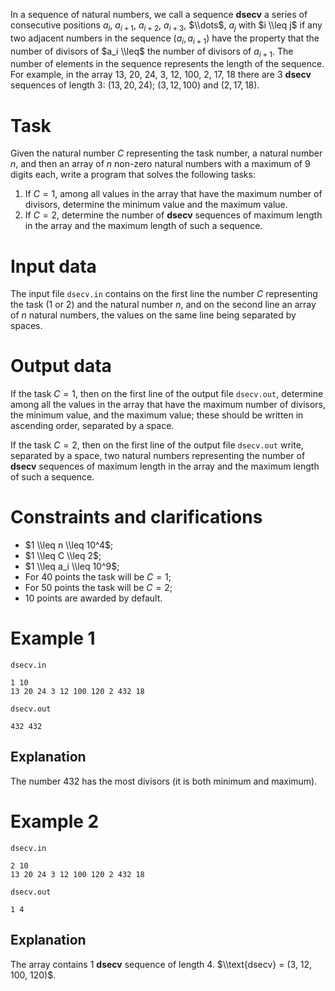 In a sequence of natural numbers, we call a sequence **dsecv** a series of consecutive positions $a_i$, $a_{i+1}$, $a_{i+2}$, $a_{i+3}$, $\\dots$, $a_j$ with $i \\leq j$ if any two adjacent numbers in the sequence $(a_i, a_{i+1})$ have the property that the number of divisors of $a_i \\leq$ the number of divisors of $a_{i+1}$. The number of elements in the sequence represents the length of the sequence.  
For example, in the array $13$, $20$, $24$, $3$, $12$, $100$, $2$, $17$, $18$ there are $3$ **dsecv** sequences of length $3$: $(13, 20, 24)$; $(3, 12, 100)$ and $(2, 17, 18)$.

# Task

Given the natural number $C$ representing the task number, a natural number $n$, and then an array of $n$ non-zero natural numbers with a maximum of $9$ digits each, write a program that solves the following tasks: 
1. If $C=1$, among all values in the array that have the maximum number of divisors, determine the minimum value and the maximum value. 
2. If $C=2$, determine the number of **dsecv** sequences of maximum length in the array and the maximum length of such a sequence.

# Input data

The input file `dsecv.in` contains on the first line the number $C$ representing the task ($1$ or $2$) and the natural number $n$, and on the second line an array of $n$ natural numbers, the values on the same line being separated by spaces.

# Output data

If the task $C=1$, then on the first line of the output file `dsecv.out`, determine among all the values in the array that have the maximum number of divisors, the minimum value, and the maximum value; these should be written in ascending order, separated by a space.

If the task $C=2$, then on the first line of the output file `dsecv.out` write, separated by a space, two natural numbers representing the number of **dsecv** sequences of maximum length in the array and the maximum length of such a sequence.

# Constraints and clarifications

* $1 \\leq n \\leq 10^4$;
* $1 \\leq C \\leq 2$;
* $1 \\leq a_i \\leq 10^9$;
* For $40$ points the task will be $C=1$;
* For $50$ points the task will be $C=2$;
* $10$ points are awarded by default.

# Example 1

`dsecv.in`
```
1 10 
13 20 24 3 12 100 120 2 432 18
```

`dsecv.out`
```
432 432
```

## Explanation

The number $432$ has the most divisors (it is both minimum and maximum).

# Example 2

`dsecv.in`
```
2 10 
13 20 24 3 12 100 120 2 432 18
```

`dsecv.out`
```
1 4
```

## Explanation

The array contains $1$ **dsecv** sequence of length $4$. $\\text{dsecv} = (3, 12, 100, 120)$.